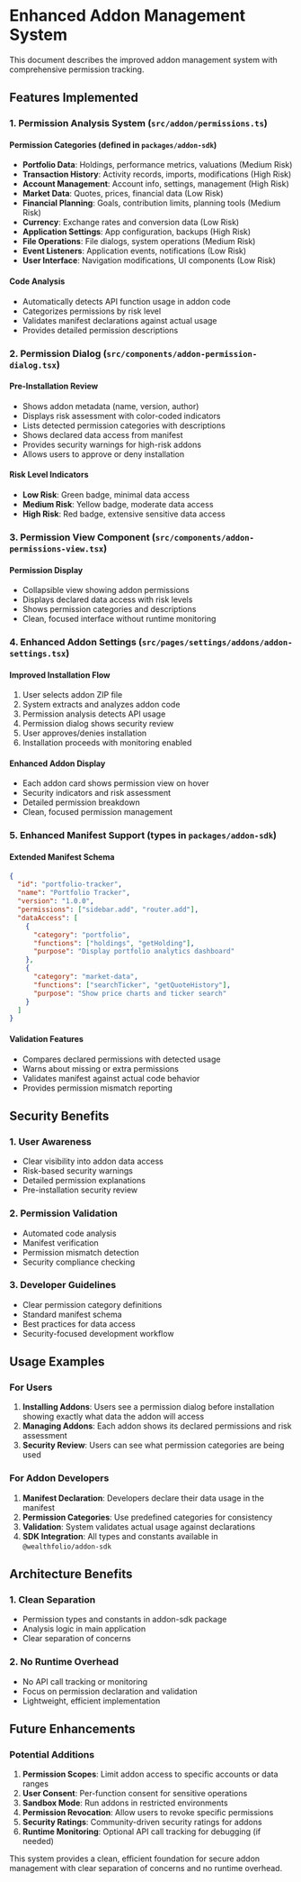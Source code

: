 # Enhanced Addon Management System

This document describes the improved addon management system with comprehensive permission tracking.

## Features Implemented

### 1. Permission Analysis System (`src/addon/permissions.ts`)

#### Permission Categories (defined in `packages/addon-sdk`)
- **Portfolio Data**: Holdings, performance metrics, valuations (Medium Risk)
- **Transaction History**: Activity records, imports, modifications (High Risk)
- **Account Management**: Account info, settings, management (High Risk)
- **Market Data**: Quotes, prices, financial data (Low Risk)
- **Financial Planning**: Goals, contribution limits, planning tools (Medium Risk)
- **Currency**: Exchange rates and conversion data (Low Risk)
- **Application Settings**: App configuration, backups (High Risk)
- **File Operations**: File dialogs, system operations (Medium Risk)
- **Event Listeners**: Application events, notifications (Low Risk)
- **User Interface**: Navigation modifications, UI components (Low Risk)

#### Code Analysis
- Automatically detects API function usage in addon code
- Categorizes permissions by risk level
- Validates manifest declarations against actual usage
- Provides detailed permission descriptions

### 2. Permission Dialog (`src/components/addon-permission-dialog.tsx`)

#### Pre-Installation Review
- Shows addon metadata (name, version, author)
- Displays risk assessment with color-coded indicators
- Lists detected permission categories with descriptions
- Shows declared data access from manifest
- Provides security warnings for high-risk addons
- Allows users to approve or deny installation

#### Risk Level Indicators
- **Low Risk**: Green badge, minimal data access
- **Medium Risk**: Yellow badge, moderate data access
- **High Risk**: Red badge, extensive sensitive data access

### 3. Permission View Component (`src/components/addon-permissions-view.tsx`)

#### Permission Display
- Collapsible view showing addon permissions
- Displays declared data access with risk levels
- Shows permission categories and descriptions
- Clean, focused interface without runtime monitoring

### 4. Enhanced Addon Settings (`src/pages/settings/addons/addon-settings.tsx`)

#### Improved Installation Flow
1. User selects addon ZIP file
2. System extracts and analyzes addon code
3. Permission analysis detects API usage
4. Permission dialog shows security review
5. User approves/denies installation
6. Installation proceeds with monitoring enabled

#### Enhanced Addon Display
- Each addon card shows permission view on hover
- Security indicators and risk assessment
- Detailed permission breakdown
- Clean, focused permission management

### 5. Enhanced Manifest Support (types in `packages/addon-sdk`)

#### Extended Manifest Schema
```json
{
  "id": "portfolio-tracker",
  "name": "Portfolio Tracker",
  "version": "1.0.0",
  "permissions": ["sidebar.add", "router.add"],
  "dataAccess": [
    {
      "category": "portfolio",
      "functions": ["holdings", "getHolding"],
      "purpose": "Display portfolio analytics dashboard"
    },
    {
      "category": "market-data",
      "functions": ["searchTicker", "getQuoteHistory"],
      "purpose": "Show price charts and ticker search"
    }
  ]
}
```

#### Validation Features
- Compares declared permissions with detected usage
- Warns about missing or extra permissions
- Validates manifest against actual code behavior
- Provides permission mismatch reporting

## Security Benefits

### 1. User Awareness
- Clear visibility into addon data access
- Risk-based security warnings
- Detailed permission explanations
- Pre-installation security review

### 2. Permission Validation
- Automated code analysis
- Manifest verification
- Permission mismatch detection
- Security compliance checking

### 3. Developer Guidelines
- Clear permission category definitions
- Standard manifest schema
- Best practices for data access
- Security-focused development workflow

## Usage Examples

### For Users
1. **Installing Addons**: Users see a permission dialog before installation showing exactly what data the addon will access
2. **Managing Addons**: Each addon shows its declared permissions and risk assessment
3. **Security Review**: Users can see what permission categories are being used

### For Addon Developers
1. **Manifest Declaration**: Developers declare their data usage in the manifest
2. **Permission Categories**: Use predefined categories for consistency
3. **Validation**: System validates actual usage against declarations
4. **SDK Integration**: All types and constants available in `@wealthfolio/addon-sdk`

## Architecture Benefits

### 1. Clean Separation
- Permission types and constants in addon-sdk package
- Analysis logic in main application
- Clear separation of concerns

### 2. No Runtime Overhead
- No API call tracking or monitoring
- Focus on permission declaration and validation
- Lightweight, efficient implementation

## Future Enhancements

### Potential Additions
1. **Permission Scopes**: Limit addon access to specific accounts or data ranges
2. **User Consent**: Per-function consent for sensitive operations
3. **Sandbox Mode**: Run addons in restricted environments
4. **Permission Revocation**: Allow users to revoke specific permissions
5. **Security Ratings**: Community-driven security ratings for addons
6. **Runtime Monitoring**: Optional API call tracking for debugging (if needed)

This system provides a clean, efficient foundation for secure addon management with clear separation of concerns and no runtime overhead.
